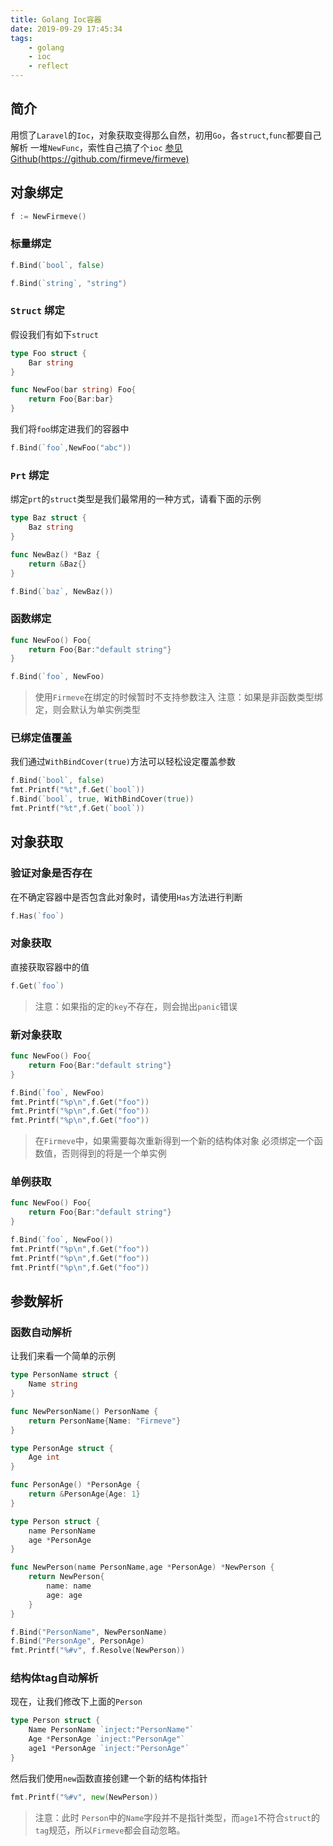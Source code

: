 ```yaml
---
title: Golang Ioc容器
date: 2019-09-29 17:45:34
tags:
    - golang
    - ioc
    - reflect
---
```

## 简介
用惯了`Laravel`的`Ioc`，对象获取变得那么自然，初用`Go`，各`struct`,`func`都要自己解析
一堆`NewFunc`，索性自己搞了个`ioc`
[参见Github(https://github.com/firmeve/firmeve)](https://github.com/firmeve/firmeve)

## 对象绑定

```go
f := NewFirmeve()
```

### 标量绑定
```go
f.Bind(`bool`, false)
```
```go
f.Bind(`string`, "string")
```

### `Struct` 绑定
假设我们有如下`struct`
```go
type Foo struct {
    Bar string	
}

func NewFoo(bar string) Foo{
    return Foo{Bar:bar}
}
```
我们将`foo`绑定进我们的容器中
```go
f.Bind(`foo`,NewFoo("abc"))
```

### `Prt` 绑定
绑定`prt`的`struct`类型是我们最常用的一种方式，请看下面的示例
```go
type Baz struct {
    Baz string	
}

func NewBaz() *Baz {
	return &Baz{}
}

f.Bind(`baz`, NewBaz())
```

### 函数绑定
```go
func NewFoo() Foo{
	return Foo{Bar:"default string"}
}

f.Bind(`foo`, NewFoo)
```
> 使用`Firmeve`在绑定的时候暂时不支持参数注入
> 注意：如果是非函数类型绑定，则会默认为单实例类型

### 已绑定值覆盖
我们通过`WithBindCover(true)`方法可以轻松设定覆盖参数
```go
f.Bind(`bool`, false)
fmt.Printf("%t",f.Get(`bool`))
f.Bind(`bool`, true, WithBindCover(true))
fmt.Printf("%t",f.Get(`bool`))
```

## 对象获取

### 验证对象是否存在
在不确定容器中是否包含此对象时，请使用`Has`方法进行判断
```go
f.Has(`foo`)
```
### 对象获取
直接获取容器中的值
```go
f.Get(`foo`)
```
> 注意：如果指的定的`key`不存在，则会抛出`panic`错误

### 新对象获取
```go
func NewFoo() Foo{
	return Foo{Bar:"default string"}
}

f.Bind(`foo`, NewFoo)
fmt.Printf("%p\n",f.Get("foo"))
fmt.Printf("%p\n",f.Get("foo"))
fmt.Printf("%p\n",f.Get("foo"))
```
> 在`Firmeve`中，如果需要每次重新得到一个新的结构体对象
必须绑定一个函数值，否则得到的将是一个单实例

### 单例获取
```go
func NewFoo() Foo{
	return Foo{Bar:"default string"}
}

f.Bind(`foo`, NewFoo())
fmt.Printf("%p\n",f.Get("foo"))
fmt.Printf("%p\n",f.Get("foo"))
fmt.Printf("%p\n",f.Get("foo"))
```

## 参数解析
### 函数自动解析
让我们来看一个简单的示例
```go
type PersonName struct {
	Name string
}

func NewPersonName() PersonName {
	return PersonName{Name: "Firmeve"}
}

type PersonAge struct {
	Age int
}

func PersonAge() *PersonAge {
	return &PersonAge{Age: 1}
}

type Person struct {
	name PersonName
	age *PersonAge
}

func NewPerson(name PersonName,age *PersonAge) *NewPerson {
    return NewPerson{
    	name: name
    	age: age
    }
}

f.Bind("PersonName", NewPersonName)
f.Bind("PersonAge", PersonAge)
fmt.Printf("%#v", f.Resolve(NewPerson))
```

### 结构体tag自动解析
现在，让我们修改下上面的`Person`
```go
type Person struct {
	Name PersonName `inject:"PersonName"`
	Age *PersonAge `inject:"PersonAge"`
	age1 *PersonAge `inject:"PersonAge"`
}
```
然后我们使用`new`函数直接创建一个新的结构体指针
```go
fmt.Printf("%#v", new(NewPerson))
```
> 注意：此时 `Person`中的`Name`字段并不是指针类型，而`age1`不符合`struct`的`tag`规范，所以`Firmeve`都会自动忽略。
